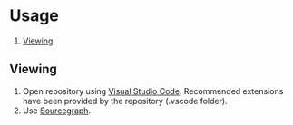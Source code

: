 # Usage

1. [Viewing](#viewing)

## Viewing

1. Open repository using [Visual Studio Code](https://code.visualstudio.com/). Recommended extensions have been provided by the repository (.vscode folder).
2. Use [Sourcegraph](https://sourcegraph.com/github.com/lipipravaaha/lipipravaaha.github.io/).
